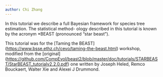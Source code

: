 ```yaml
---
author: Chi Zhang
---
```


In this tutorial we describe a full Bayesian framework for species tree estimation. The statistical method- ology described in this tutorial is known by the acronym *BEAST (pronounced “star beast”).

This tutorial was for the [Taming the BEAST] (https://www.bsse.ethz.ch/cevo/taming-the-beast.html) workshop, 
modified from the [original] (https://github.com/CompEvol/beast2/blob/master/doc/tutorials/STARBEAST/StarBEAST_tutorialv2.2.0.pdf) one 
written by Joseph Heled, Remco Bouckaert, Walter Xie and Alexei J Drummond.
